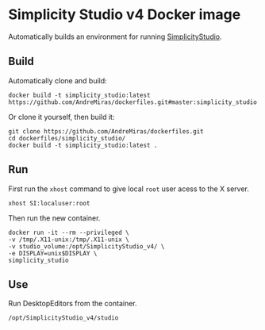 # Simplicity Studio v4 Docker image

Automatically builds an environment for running [SimplicityStudio](https://www.silabs.com).

## Build
Automatically clone and build:
```
docker build -t simplicity_studio:latest https://github.com/AndreMiras/dockerfiles.git#master:simplicity_studio
```
Or clone it yourself, then build it:
```
git clone https://github.com/AndreMiras/dockerfiles.git
cd dockerfiles/simplicity_studio/
docker build -t simplicity_studio:latest .
```

## Run
First run the `xhost` command to give local `root` user acess to the X server.
```
xhost SI:localuser:root
```
Then run the new container.
```
docker run -it --rm --privileged \
-v /tmp/.X11-unix:/tmp/.X11-unix \
-v studio_volume:/opt/SimplicityStudio_v4/ \
-e DISPLAY=unix$DISPLAY \
simplicity_studio
```

## Use
Run DesktopEditors from the container.
```
/opt/SimplicityStudio_v4/studio
```
